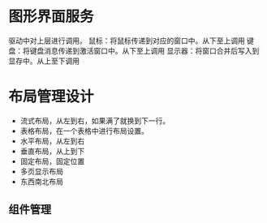# 图形界面服务


驱动中对上层进行调用。
鼠标：将鼠标传递到对应的窗口中。从下至上调用
键盘：将键盘消息传递到激活窗口中。从下至上调用
显示器：将窗口合并后写入到显存中。从上至下调用

# 布局管理设计

* 流式布局，从左到右，如果满了就换到下一行。
* 表格布局，在一个表格中进行布局设置。
* 水平布局，从左到右
* 垂直布局，从上到下
* 固定布局，固定位置
* 多页显示布局
* 东西南北布局

## 组件管理
